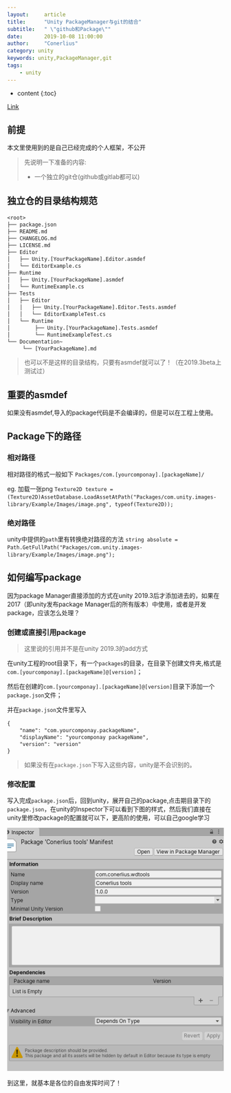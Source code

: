 ```yaml
---
layout:     article
title:      "Unity PackageManager与git的结合"
subtitle:   " \"github和Package\""
date:       2019-10-08 11:00:00
author:     "Conerlius"
category: unity
keywords: unity,PackageManager,git
tags:
    - unity
---
```


* content
{:toc}

[Link](https://docs.unity3d.com/Manual/cus-layout.html)

## 前提
本文里使用到的是自己已经完成的个人框架，不公开

> 先说明一下准备的内容:
> - 一个独立的git仓(github或gitlab都可以)

## 独立仓的目录结构规范
 ```
<root>
 ├── package.json
 ├── README.md
 ├── CHANGELOG.md
 ├── LICENSE.md
 ├── Editor
 │   ├── Unity.[YourPackageName].Editor.asmdef
 │   └── EditorExample.cs
 ├── Runtime
 │   ├── Unity.[YourPackageName].asmdef
 │   └── RuntimeExample.cs
 ├── Tests
 │   ├── Editor
 │   │   ├── Unity.[YourPackageName].Editor.Tests.asmdef
 │   │   └── EditorExampleTest.cs
 │   └── Runtime
 │        ├── Unity.[YourPackageName].Tests.asmdef
 │        └── RuntimeExampleTest.cs
 └── Documentation~
      └── [YourPackageName].md
```

> 也可以不是这样的目录结构，只要有asmdef就可以了！（在2019.3beta上测试过）

## 重要的asmdef
如果没有asmdef,导入的package代码是不会编译的，但是可以在工程上使用。

## Package下的路径
### 相对路径
相对路径的格式一般如下
`Packages/com.[yourcomponay].[packageName]/`

eg. 加载一张png
`Texture2D texture = (Texture2D)AssetDatabase.LoadAssetAtPath("Packages/com.unity.images-library/Example/Images/image.png", typeof(Texture2D));`

### 绝对路径
unity中提供的`path`里有转换绝对路径的方法
`string absolute =   Path.GetFullPath("Packages/com.unity.images-library/Example/Images/image.png");`

## 如何编写package
因为package Manager直接添加的方式在unity 2019.3后才添加进去的，如果在2017（即unity发布package Manager后的所有版本）中使用，或者是开发package，应该怎么处理？

### 创建或直接引用package
> 这里说的引用并不是在unity 2019.3的add方式

在unity工程的root目录下，有一个`packages`的目录，在目录下创建文件夹,格式是`com.[yourcomponay].[packageName]@[version]`；

然后在创建的`com.[yourcomponay].[packageName]@[version]`目录下添加一个`package.json`文件；

并在`package.json`文件里写入

```
{
	"name": "com.yourcomponay.packageName",
	"displayName": "yourcomponay packageName",
	"version": "version"
}
```

> 如果没有在`package.json`下写入这些内容，unity是不会识别的。

### 修改配置
写入完成`package.json`后，回到unity，展开自己的package,点击期目录下的`package.json`，在unity的Inspector下可以看到下图的样式，然后我们直接在unity里修改package的配置就可以下，更高阶的使用，可以自己google学习

![jpg](/images/Unity/packageManager.jpg)

到这里，就基本是各位的自由发挥时间了！